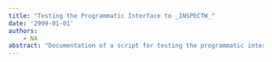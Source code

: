 ```yaml
---
title: "Testing the Programmatic Interface to _INSPECTW_"
date: '2999-01-01'
authors: 
    - NA
abstract: "Documentation of a script for testing the programmatic interface to the INSPECTW facility of Interlisp on Interlisp-D."
---
```


